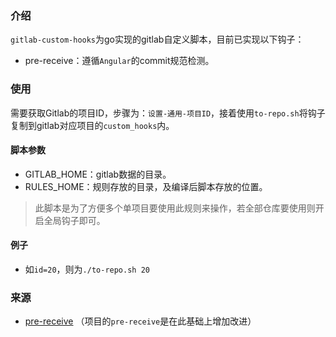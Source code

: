 ### 介绍

`gitlab-custom-hooks`为go实现的gitlab自定义脚本，目前已实现以下钩子：

- pre-receive：遵循`Angular`的commit规范检测。

### 使用

需要获取Gitlab的项目ID，步骤为：`设置-通用-项目ID`，接着使用`to-repo.sh`将钩子复制到gitlab对应项目的`custom_hooks`内。
#### 脚本参数
- GITLAB_HOME：gitlab数据的目录。
- RULES_HOME：规则存放的目录，及编译后脚本存放的位置。
> 此脚本是为了方便多个单项目要使用此规则来操作，若全部仓库要使用则开启全局钩子即可。
#### 例子
- 如`id=20`，则为`./to-repo.sh 20`

### 来源

- [pre-receive](https://github.com/mritd/pre-receive) （项目的`pre-receive`是在此基础上增加改进）